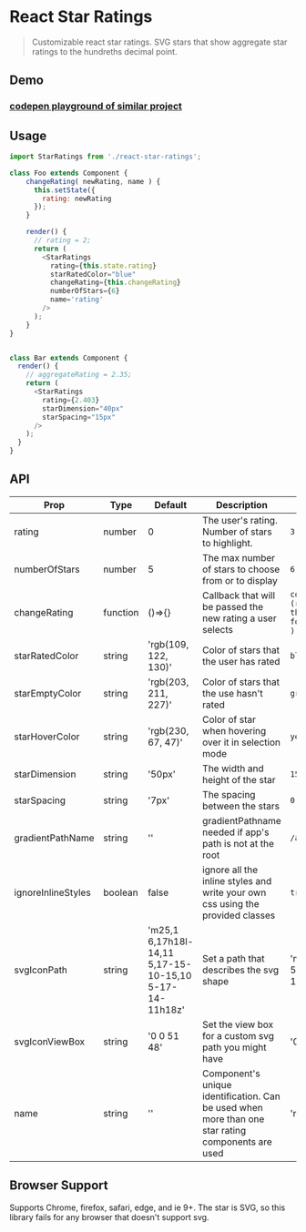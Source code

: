 # React Star Ratings

> Customizable react star ratings. SVG stars that show aggregate star ratings to the hundreths decimal point.

## Demo

### [codepen playground of similar project](https://codepen.io/ekeric13/project/full/DkJYpA/)


## Usage

```js
import StarRatings from './react-star-ratings';

class Foo extends Component {
    changeRating( newRating, name ) {
      this.setState({
        rating: newRating
      });
    }

    render() {
      // rating = 2;
      return (
        <StarRatings
          rating={this.state.rating}
          starRatedColor="blue"
          changeRating={this.changeRating}
          numberOfStars={6}
          name='rating'
        />
      );
    }
}


class Bar extends Component {
  render() {
    // aggregateRating = 2.35;
    return (
      <StarRatings
        rating={2.403}
        starDimension="40px"
        starSpacing="15px"
      />
    );
  }
}
```

## API

| Prop | Type | Default | Description | Example |
| ---- | ---- | ------- | ----------- | ------- |
| rating | number | 0 | The user's rating. Number of stars to highlight. | `3` |
| numberOfStars | number | 5 | The max number of stars to choose from or to display | `6` |
| changeRating | function | ()=>{} | Callback that will be passed the new rating a user selects | `const setNewRating = (rating) => this.props.dispatch( fooActions.setRating(rating) )` |
| starRatedColor | string | 'rgb(109, 122, 130)' | Color of stars that the user has rated | `black` |
| starEmptyColor | string | 'rgb(203, 211, 227)' | Color of stars that the use hasn't rated | `grey` |
| starHoverColor | string | 'rgb(230, 67, 47)' | Color of star when hovering over it in selection mode | `yellow` |
| starDimension | string | '50px' | The width and height of the star | `15px` |
| starSpacing | string | '7px' | The spacing between the stars | `0` |
| gradientPathName | string | '' | gradientPathname needed if app's path is not at the root | `/app/` |
| ignoreInlineStyles | boolean | false | ignore all the inline styles and write your own css using the provided classes | `true` | 
| svgIconPath | string | 'm25,1 6,17h18l-14,11 5,17-15-10-15,10 5-17-14-11h18z' | Set a path that describes the svg shape | 'm25,1 6,17h18l-14,11 5,17-15-10-15,10 5-17-14-11h18z' |
| svgIconViewBox | string | '0 0 51 48' | Set the view box for a custom svg path you might have | '0 0 51 48' |
| name | string | '' | Component's unique identification. Can be used when more than one star rating components are used | 'rating' |


## Browser Support

Supports Chrome, firefox, safari, edge, and ie 9+.
The star is SVG, so this library fails for any browser that doesn't support svg.
